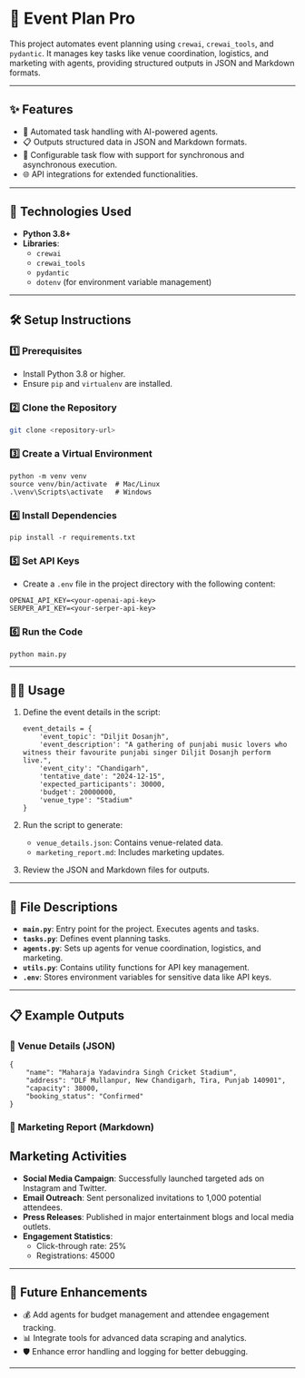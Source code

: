 
# 🚀 **Event Plan Pro**

This project automates event planning using `crewai`, `crewai_tools`, and `pydantic`. It manages key tasks like venue coordination, logistics, and marketing with agents, providing structured outputs in JSON and Markdown formats.

---

## ✨ **Features**
- 🤖 Automated task handling with AI-powered agents.
- 📋 Outputs structured data in JSON and Markdown formats.
- 🔄 Configurable task flow with support for synchronous and asynchronous execution.
- 🌐 API integrations for extended functionalities.

---

## 🔧 **Technologies Used**
- **Python 3.8+**
- **Libraries**:
  - `crewai`
  - `crewai_tools`
  - `pydantic`
  - `dotenv` (for environment variable management)

---

## 🛠️ **Setup Instructions**

### 1️⃣ **Prerequisites**
- Install Python 3.8 or higher.
- Ensure `pip` and `virtualenv` are installed.

### 2️⃣ **Clone the Repository**
```bash
git clone <repository-url>

```

### 3️⃣ **Create a Virtual Environment**

```
python -m venv venv
source venv/bin/activate  # Mac/Linux
.\venv\Scripts\activate   # Windows

```

### 4️⃣ **Install Dependencies**

```
pip install -r requirements.txt

```

### 5️⃣ **Set API Keys**

-   Create a `.env` file in the project directory with the following content:

```
OPENAI_API_KEY=<your-openai-api-key>
SERPER_API_KEY=<your-serper-api-key>

```

### 6️⃣ **Run the Code**

```
python main.py

```

* * * * *

🧑‍💻 **Usage**
---------------

1.  Define the event details in the script:

    ```
    event_details = {
        'event_topic': "Diljit Dosanjh",
        'event_description': "A gathering of punjabi music lovers who witness their favourite punjabi singer Diljit Dosanjh perform live.",
        'event_city': "Chandigarh",
        'tentative_date': "2024-12-15",
        'expected_participants': 30000,
        'budget': 20000000,
        'venue_type': "Stadium"
    }

    ```

2.  Run the script to generate:

    -   `venue_details.json`: Contains venue-related data.
    -   `marketing_report.md`: Includes marketing updates.
3.  Review the JSON and Markdown files for outputs.

* * * * *

📁 **File Descriptions**
------------------------

-   **`main.py`**: Entry point for the project. Executes agents and tasks.
-   **`tasks.py`**: Defines event planning tasks.
-   **`agents.py`**: Sets up agents for venue coordination, logistics, and marketing.
-   **`utils.py`**: Contains utility functions for API key management.
-   **`.env`**: Stores environment variables for sensitive data like API keys.

* * * * *

📋 **Example Outputs**
----------------------

### 📌 Venue Details (JSON)

```
{
    "name": "Maharaja Yadavindra Singh Cricket Stadium",
    "address": "DLF Mullanpur, New Chandigarh, Tira, Punjab 140901",
    "capacity": 38000,
    "booking_status": "Confirmed"
}

```

### 📌 Marketing Report (Markdown)


## Marketing Activities

- **Social Media Campaign**: Successfully launched targeted ads on Instagram and Twitter.
- **Email Outreach**: Sent personalized invitations to 1,000 potential attendees.
- **Press Releases**: Published in major entertainment blogs and local media outlets.
- **Engagement Statistics**:
  - Click-through rate: 25%
  - Registrations: 45000



* * * * *

🔮 **Future Enhancements**
--------------------------

-   💰 Add agents for budget management and attendee engagement tracking.
-   📊 Integrate tools for advanced data scraping and analytics.
-   🛡️ Enhance error handling and logging for better debugging.

* * * * *

